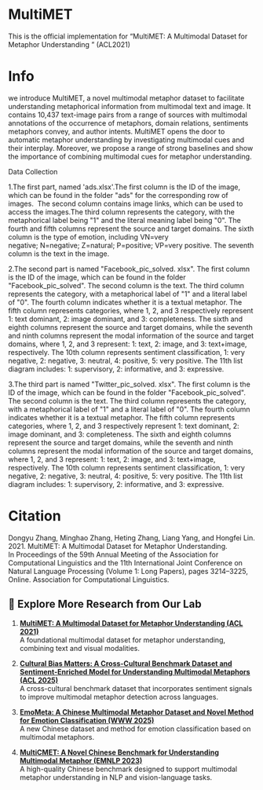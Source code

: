 # MultiMET 
This is the official implementation for “MultiMET: A Multimodal Dataset for Metaphor Understanding
 ” (ACL2021)

# Info

we introduce MultiMET, a novel multimodal metaphor dataset to facilitate understanding metaphorical information from multimodal text and image. It contains 10,437 text-image pairs from a range of sources with multimodal annotations of the occurrence of metaphors, domain relations, sentiments metaphors convey, and author intents. MultiMET opens the door to automatic metaphor understanding by investigating multimodal cues and their interplay. Moreover, we propose a range of strong baselines and show the importance of combining multimodal cues for metaphor understanding. 

Data Collection 

1.The first part, named 'ads.xlsx'.The first column is the ID of the image, which can be found in the folder "ads" for the corresponding row of images.  The second column contains image links, which can be used to access the images.The third column represents the category, with the metaphorical label being "1" and the literal meaning label being "0". The fourth and fifth columns represent the source and target domains. The sixth column is the type of emotion, including VN=very negative; N=negative; Z=natural; P=positive; VP=very positive. The seventh column is the text in the image.

2.The second part is named "Facebook_pic_solved. xlsx". The first column is the ID of the image, which can be found in the folder "Facebook_pic_solved". The second column is the text. The third column represents the category, with a metaphorical label of "1" and a literal label of "0". The fourth column indicates whether it is a textual metaphor. The fifth column represents categories, where 1, 2, and 3 respectively represent 1: text dominant, 2: image dominant, and 3: completeness. The sixth and eighth columns represent the source and target domains, while the seventh and ninth columns represent the modal information of the source and target domains, where 1, 2, and 3 represent: 1: text, 2: image, and 3: text+image, respectively. The 10th column represents sentiment classification, 1: very negative, 2: negative, 3: neutral, 4: positive, 5: very positive. The 11th list diagram includes: 1: supervisory, 2: informative, and 3: expressive.

3.The third part is named "Twitter_pic_solved. xlsx". The first column is the ID of the image, which can be found in the folder "Facebook_pic_solved". The second column is the text. The third column represents the category, with a metaphorical label of "1" and a literal label of "0". The fourth column indicates whether it is a textual metaphor. The fifth column represents categories, where 1, 2, and 3 respectively represent 1: text dominant, 2: image dominant, and 3: completeness. The sixth and eighth columns represent the source and target domains, while the seventh and ninth columns represent the modal information of the source and target domains, where 1, 2, and 3 represent: 1: text, 2: image, and 3: text+image, respectively. The 10th column represents sentiment classification, 1: very negative, 2: negative, 3: neutral, 4: positive, 5: very positive. The 11th list diagram includes: 1: supervisory, 2: informative, and 3: expressive.

# Citation
Dongyu Zhang, Minghao Zhang, Heting Zhang, Liang Yang, and Hongfei Lin. 2021. MultiMET: A Multimodal Dataset for Metaphor Understanding. In Proceedings of the 59th Annual Meeting of the Association for Computational Linguistics and the 11th International Joint Conference on Natural Language Processing (Volume 1: Long Papers), pages 3214–3225, Online. Association for Computational Linguistics.

## 🔬 Explore More Research from Our Lab

1. **[MultiMET: A Multimodal Dataset for Metaphor Understanding (ACL 2021)](https://github.com/DUTIR-YSQ/MultiMET)**  
   A foundational multimodal dataset for metaphor understanding, combining text and visual modalities.

2. **[Cultural Bias Matters: A Cross-Cultural Benchmark Dataset and Sentiment-Enriched Model for Understanding Multimodal Metaphors (ACL 2025)](https://github.com/DUTIR-YSQ/MultiMM)**  
   A cross-cultural benchmark dataset that incorporates sentiment signals to improve multimodal metaphor detection across languages.

3. **[EmoMeta: A Chinese Multimodal Metaphor Dataset and Novel Method for Emotion Classification (WWW 2025)](https://github.com/DUTIR-YSQ/EmoMeta)**  
   A new Chinese dataset and method for emotion classification based on multimodal metaphors.

4. **[MultiCMET: A Novel Chinese Benchmark for Understanding Multimodal Metaphor (EMNLP 2023)](https://github.com/DUTIR-YSQ/MultiCMET)**  
   A high-quality Chinese benchmark designed to support multimodal metaphor understanding in NLP and vision-language tasks.

